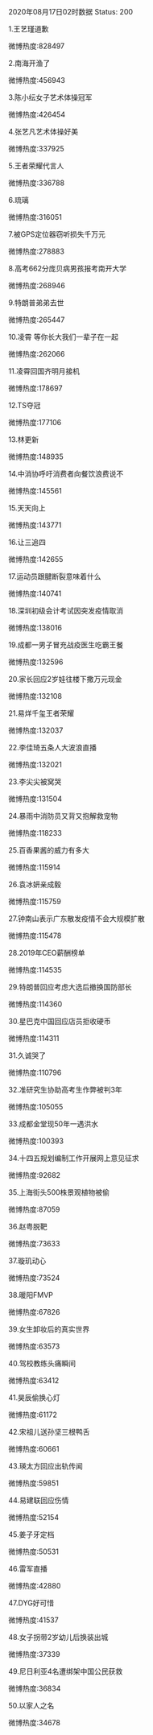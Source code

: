 2020年08月17日02时数据
Status: 200

1.王艺瑾道歉

微博热度:828497

2.南海开渔了

微博热度:456943

3.陈小纭女子艺术体操冠军

微博热度:426454

4.张艺凡艺术体操好美

微博热度:337925

5.王者荣耀代言人

微博热度:336788

6.琉璃

微博热度:316051

7.被GPS定位器窃听损失千万元

微博热度:278883

8.高考662分庞贝病男孩报考南开大学

微博热度:268946

9.特朗普弟弟去世

微博热度:265447

10.凌霄 等你长大我们一辈子在一起

微博热度:262066

11.凌霄回国齐明月接机

微博热度:178697

12.TS夺冠

微博热度:177106

13.林更新

微博热度:148935

14.中消协呼吁消费者向餐饮浪费说不

微博热度:145561

15.天天向上

微博热度:143771

16.让三追四

微博热度:142655

17.运动员跟腱断裂意味着什么

微博热度:140741

18.深圳初级会计考试因突发疫情取消

微博热度:138016

19.成都一男子冒充战疫医生吃霸王餐

微博热度:132596

20.家长回应2岁娃往楼下撒万元现金

微博热度:132108

21.易烊千玺王者荣耀

微博热度:132037

22.李佳琦五条人大波浪直播

微博热度:132021

23.李尖尖被窝哭

微博热度:131504

24.暴雨中消防员又背又抱解救宠物

微博热度:118233

25.百香果酱的威力有多大

微博热度:115914

26.袁冰妍亲成毅

微博热度:115759

27.钟南山表示广东散发疫情不会大规模扩散

微博热度:115478

28.2019年CEO薪酬榜单

微博热度:114535

29.特朗普回应考虑大选后撤换国防部长

微博热度:114360

30.星巴克中国回应店员拒收硬币

微博热度:114311

31.久诚哭了

微博热度:110796

32.准研究生协助高考生作弊被判3年

微博热度:105055

33.成都金堂现50年一遇洪水

微博热度:100393

34.十四五规划编制工作开展网上意见征求

微博热度:92682

35.上海街头500株景观植物被偷

微博热度:87059

36.赵粤脱靶

微博热度:73633

37.璇玑动心

微博热度:73524

38.暖阳FMVP

微博热度:67826

39.女生卸妆后的真实世界

微博热度:63573

40.驾校教练头痛瞬间

微博热度:63412

41.昊辰偷换心灯

微博热度:61172

42.宋祖儿送孙坚三根鸭舌

微博热度:60661

43.瑛太方回应出轨传闻

微博热度:59851

44.易建联回应伤情

微博热度:52154

45.姜子牙定档

微博热度:50531

46.雷军直播

微博热度:42880

47.DYG好可惜

微博热度:41537

48.女子拐带2岁幼儿后换装出城

微博热度:37339

49.尼日利亚4名遭绑架中国公民获救

微博热度:36834

50.以家人之名

微博热度:34678

